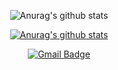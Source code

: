 
 <div align=center>
  
  <!-- Hit -->
  ![Anurag's github stats](https://github-readme-stats.vercel.app/api?username=kevinGwon&hide=contribs,prs)
  
  <!-- Stats -->
  [![Anurag's github stats](https://github-readme-stats.vercel.app/api?username=kevinGwon)](https://github.com/anuraghazra/github-readme-stats)
  
  <!-- info -->
  [![Gmail Badge](https://img.shields.io/badge/Gmail-d14836?style=flat-square&logo=Gmail&logoColor=white&link=mailto:developerGwon@gmail.com)](mailto:developerGwon@gmail.com)
  
</div>

<!--
**kevinGwon/kevinGwon** is a ✨ _special_ ✨ repository because its `README.md` (this file) appears on your GitHub profile.

Here are some ideas to get you started:

- 🔭 I’m currently working on ...
- 🌱 I’m currently learning ...
- 👯 I’m looking to collaborate on ...
- 🤔 I’m looking for help with ...
- 💬 Ask me about ...
- 📫 How to reach me: ...
- 😄 Pronouns: ...
- ⚡ Fun fact: ...
-->

